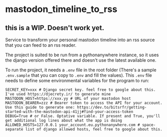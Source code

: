 # mastodon_timeline_to_rss
## this is a WIP. Doesn't work yet.

Service to transform your personal mastodon timeline into an rss source that you can feed to an rss reader.

The project is suited to be run from a pythonanywhere instance, so it uses the django version offered there and doesn't use the latest available one.

To run the project, it needs a `.env` file in the root folder (There's a sample `.env.sample` that you can copy to `.env` and fill the values). This `.env` file needs to define some environmental variables for the program to run:

    SECRET_KEY=xxx # Django secret key. feel free to google about this. I've used https://djecrety.ir/ to generate mine
    MASTODON_HOST=https://xxx.yy # URL of your mastodon host
    MASTODON_BEARER=zzz # Bearer token to access the API for your account. Use this guide to generate one: https://dev.to/bitsrfr/getting-started-with-the-mastodon-api-41jj#find-your-access-token 
    DEBUG=True # or False. Optative variable. If present and True, you'll get additional log lines about what the app is doing
    ALLOWED_HOSTS=127.0.0.1 your_account.eu.pythonanywhere.com # space-separate list of django allowed hosts, feel free to google about this.
